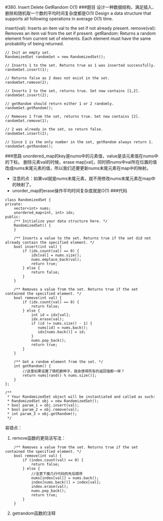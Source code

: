 #380. Insert Delete GetRandom O(1)
###题目
设计一种数据结构，满足插入、删除和随机取一个数的平均时间复杂度都是O(1)
Design a data structure that supports all following operations in average O(1) time.

insert(val): Inserts an item val to the set if not already present.
remove(val): Removes an item val from the set if present.
getRandom: Returns a random element from current set of elements. Each element must have the same probability of being returned.
```
// Init an empty set.
RandomizedSet randomSet = new RandomizedSet();

// Inserts 1 to the set. Returns true as 1 was inserted successfully.
randomSet.insert(1);

// Returns false as 2 does not exist in the set.
randomSet.remove(2);

// Inserts 2 to the set, returns true. Set now contains [1,2].
randomSet.insert(2);

// getRandom should return either 1 or 2 randomly.
randomSet.getRandom();

// Removes 1 from the set, returns true. Set now contains [2].
randomSet.remove(1);

// 2 was already in the set, so return false.
randomSet.insert(2);

// Since 1 is the only number in the set, getRandom always return 1.
randomSet.getRandom();

```
###思路
unordered_map的key是nums中的元素值，value是该元素值在nums中的下标。
删除元素val的时候，erase map[val]，同时把nums中val所在位置的值改成nums末尾元素的值，所以我们还要更新nums末尾元素在map中的映射。
 - 注意的点：如果val就是nums末尾元素，就不用修改nums末尾元素在map中的映射了。
 - unorder_map的erase操作平均时间复杂度就是O(1)
###代码
```
class RandomizedSet {
private:
    vector<int> nums;
    unordered_map<int, int> idx;
public:
    /** Initialize your data structure here. */
    RandomizedSet() {
    }
    
    /** Inserts a value to the set. Returns true if the set did not already contain the specified element. */
    bool insert(int val) {
        if (idx.count(val) == 0) {
            idx[val] = nums.size();
            nums.emplace_back(val);
            return true;
        } else {
            return false;
        }
    }
    
    /** Removes a value from the set. Returns true if the set contained the specified element. */
    bool remove(int val) {
        if (idx.count(val) == 0) {
            return false;
        } else {
            int id = idx[val];
            idx.erase(val);
            if (id != nums.size() - 1) {
               nums[id] = nums.back();
               idx[nums.back()] = id;
            }
            nums.pop_back();
            return true;
        }
    }
    
    /** Get a random element from the set. */
    int getRandom() {
        //这里如果设置了随机数种子，就会使得所有的返回值都一样？
        return nums[rand() % nums.size()];
    }
};

/**
 * Your RandomizedSet object will be instantiated and called as such:
 * RandomizedSet obj = new RandomizedSet();
 * bool param_1 = obj.insert(val);
 * bool param_2 = obj.remove(val);
 * int param_3 = obj.getRandom();
 */
```

易错点：
1. remove函数的更简洁写法：
```
    /** Removes a value from the set. Returns true if the set contained the specified element. */
    bool remove(int val) {
        if (index.count(val) == 0) {
            return false;
        } else {
            //注意下面几行代码的先后顺序
            nums[index[val]] = nums.back();
            index[nums.back()] = index[val];
            index.erase(val);
            nums.pop_back();
            return true;
        }
    }
```

2. getrandom函数的注释
